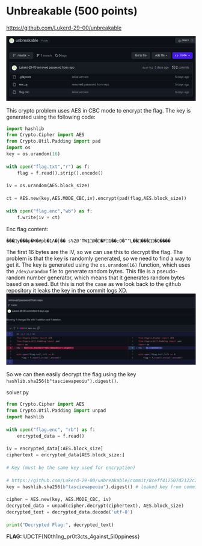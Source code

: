 # Unbreakable (500 points)

https://github.com/Lukerd-29-00/unbreakable

![Alt text](images/image.png)

This crypto problem uses AES in CBC mode to encrypt the flag. The key is generated using the following code:

```python
import hashlib
from Crypto.Cipher import AES
from Crypto.Util.Padding import pad
import os
key = os.urandom(16)

with open("flag.txt","r") as f:
    flag = f.read().strip().encode()

iv = os.urandom(AES.block_size)

ct = AES.new(key,AES.MODE_CBC,iv).encrypt(pad(flag,AES.block_size))

with open("flag.enc","wb") as f:
    f.write(iv + ct)
```

Enc flag content:
```
���y���p�W�#pb�1Ʌ�|�� s%2@'TW1@��F1��;O�^"L������Q����
```

The first 16 bytes are the IV, so we can use this to decrypt the flag. The problem is that the key is randomly generated, so we need to find a way to get it. The key is generated using the `os.urandom(16)` function, which uses the `/dev/urandom` file to generate random bytes. This file is a pseudo-random number generator, which means that it generates random bytes based on a seed. But this is not the case as we look back to the github repository it leaks the key in the commit logs XD.
![Alt text](image-1.png)

So we can then easily decrypt the flag using the key `hashlib.sha256(b"tasciewapeoiu").digest()`.

solver.py
```python
from Crypto.Cipher import AES
from Crypto.Util.Padding import unpad
import hashlib

with open("flag.enc", "rb") as f:
    encrypted_data = f.read()

iv = encrypted_data[:AES.block_size]
ciphertext = encrypted_data[AES.block_size:]

# Key (must be the same key used for encryption)

# https://github.com/Lukerd-29-00/unbreakable/commit/8ceff412507d2122c28a09a5ad13b92e6dab96b5
key = hashlib.sha256(b"tasciewapeoiu").digest() # leaked key from commit log XD

cipher = AES.new(key, AES.MODE_CBC, iv)
decrypted_data = unpad(cipher.decrypt(ciphertext), AES.block_size)
decrypted_text = decrypted_data.decode('utf-8')

print("Decrypted Flag:", decrypted_text)
```

**FLAG:** UDCTF{N0th1ng_pr0t3cts_4gainst_5l0ppiness}